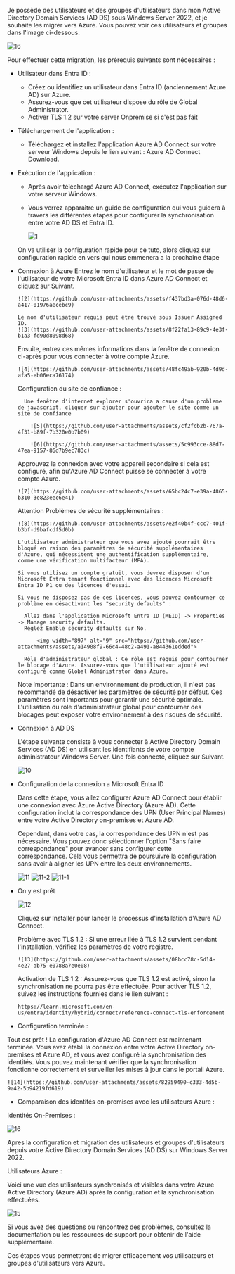 Je possède des utilisateurs et des groupes d'utilisateurs dans mon Active Directory Domain Services (AD DS) sous Windows Server 2022, et je souhaite les migrer vers Azure. Vous pouvez voir ces utilisateurs et groupes dans l'image ci-dessous.

![16](https://github.com/user-attachments/assets/8c1ebde5-9787-49ba-b2ce-c41ba3b60b73)

Pour effectuer cette migration, les prérequis suivants sont nécessaires :

- Utilisateur dans Entra ID :

    - Créez ou identifiez un utilisateur dans Entra ID (anciennement Azure AD) sur Azure.
    - Assurez-vous que cet utilisateur dispose du rôle de Global Administrator.
    - Activer TLS 1.2 sur votre server Onpremise si c'est pas fait

- Téléchargement de l'application :

    - Téléchargez et installez l'application Azure AD Connect sur votre serveur Windows depuis le lien suivant : Azure AD Connect Download.

- Exécution de l'application :

    - Après avoir téléchargé Azure AD Connect, exécutez l'application sur votre serveur Windows.
    - Vous verrez apparaître un guide de configuration qui vous guidera à travers les différentes étapes pour configurer la synchronisation entre votre AD DS et Entra ID.

      ![1](https://github.com/user-attachments/assets/271e419c-ff39-4d20-9304-ab58048ace7b)

  On va utiliser la configuration rapide pour ce tuto, alors cliquez sur configuration rapide en vers qui nous emmenera a la  prochaine étape

- Connexion à Azure
    Entrez le nom d'utilisateur et le mot de passe de l'utilisateur de votre Microsoft Entra ID dans Azure AD Connect et cliquez sur Suivant.

      ![2](https://github.com/user-attachments/assets/f437bd3a-076d-48d6-a417-01976aecebc9)

      Le nom d'utilisateur requis peut être trouvé sous Issuer Assigned ID.
      ![3](https://github.com/user-attachments/assets/8f22fa13-89c9-4e3f-b1a3-fd90d8098d68)
  
    Ensuite, entrez ces mêmes informations dans la fenêtre de connexion ci-après pour vous connecter à votre compte Azure.

      ![4](https://github.com/user-attachments/assets/48fc49ab-920b-4d9d-afa5-eb06eca76174)

    Configuration du site de confiance  :
  
        Une fenêtre d'internet explorer s'ouvrira a cause d'un probleme de javascript, cliquer sur ajouter pour ajouter le site comme un site de confiance

          ![5](https://github.com/user-attachments/assets/cf2fcb2b-767a-4f31-b89f-7b320e0b7b09)
    
          ![6](https://github.com/user-attachments/assets/5c993cce-88d7-47ea-9157-86d7b9ec783c)

  Approuvez la connexion avec votre appareil secondaire si cela est configuré, afin qu'Azure AD Connect puisse se connecter à votre compte Azure.

      ![7](https://github.com/user-attachments/assets/65bc24c7-e39a-4865-b310-3e823eec6e41)

  Attention Problèmes de sécurité supplémentaires :
  
      ![8](https://github.com/user-attachments/assets/e2f40b4f-ccc7-401f-b3bf-d9bafcdf5d0b)
  
      L'utilisateur administrateur que vous avez ajouté pourrait être bloqué en raison des paramètres de sécurité supplémentaires d'Azure, qui nécessitent une authentification supplémentaire,     
      comme une vérification multifacteur (MFA).
      
      Si vous utilisez un compte gratuit, vous devrez disposer d'un Microsoft Entra tenant fonctionnel avec des licences Microsoft Entra ID P1 ou des licences d'essai.

      Si vous ne disposez pas de ces licences, vous pouvez contourner ce problème en désactivant les "security defaults" :

        Allez dans l'application Microsoft Entra ID (MEID) -> Properties -> Manage security defaults.
        Réglez Enable security defaults sur No.
     
            <img width="897" alt="9" src="https://github.com/user-attachments/assets/a14908f9-66c4-48c2-a491-a844361edded">

        Rôle d'administrateur global : Ce rôle est requis pour contourner le blocage d'Azure. Assurez-vous que l'utilisateur ajouté est configuré comme Global Administrator dans Azure.

    Note Importante : Dans un environnement de production, il n'est pas recommandé de désactiver les paramètres de sécurité par défaut. Ces paramètres sont importants pour garantir une sécurité 
    optimale. L'utilisation du rôle d'administrateur global pour contourner des blocages peut exposer votre environnement à des risques de sécurité.

  
- Connexion à AD DS

    L'étape suivante consiste à vous connecter à Active Directory Domain Services (AD DS) en utilisant les identifiants de votre compte administrateur Windows Server. Une fois connecté, cliquez sur Suivant.

    ![10](https://github.com/user-attachments/assets/dfb00f64-e185-45e0-b569-32e9318f779a)

- Configuration de la connexion a Microsoft Entra ID

    Dans cette étape, vous allez configurer Azure AD Connect pour établir une connexion avec Azure Active Directory (Azure AD). Cette configuration inclut la correspondance des UPN (User 
    Principal Names) entre votre Active Directory on-premises et Azure AD.

    Cependant, dans votre cas, la correspondance des UPN n'est pas nécessaire. Vous pouvez donc sélectionner l'option "Sans faire correspondance" pour avancer sans configurer cette         
    correspondance. Cela vous permettra de poursuivre la configuration sans avoir à aligner les UPN entre les deux environnements.

    ![11](https://github.com/user-attachments/assets/47f00dc7-048a-423e-9c4b-62df12e9da47)
    ![11-2](https://github.com/user-attachments/assets/9f2fdafd-3720-4fb2-b5ee-5a8cc469bc31)
    ![11-1](https://github.com/user-attachments/assets/71ea33e3-f294-40c0-b7c5-7127cb002f73)

- On y est prêt

    ![12](https://github.com/user-attachments/assets/3d15c46b-8416-4798-b8c3-9200e7a27a6c)

    Cliquez sur Installer pour lancer le processus d'installation d'Azure AD Connect.

    Problème avec TLS 1.2 : Si une erreur liée à TLS 1.2 survient pendant l'installation, vérifiez les paramètres de votre registre.

      ![13](https://github.com/user-attachments/assets/08bcc78c-5d14-4e27-ab75-e0788a7e0e08)
  
    Activation de TLS 1.2 : Assurez-vous que TLS 1.2 est activé, sinon la synchronisation ne pourra pas être effectuée. Pour activer TLS 1.2, suivez les instructions fournies dans le lien 
    suivant :
    
      https://learn.microsoft.com/en-us/entra/identity/hybrid/connect/reference-connect-tls-enforcement

- Configuration terminée :

Tout est prêt ! La configuration d'Azure AD Connect est maintenant terminée. Vous avez établi la connexion entre votre Active Directory on-premises et Azure AD, et vous avez configuré la synchronisation des identités. Vous pouvez maintenant vérifier que la synchronisation fonctionne correctement et surveiller les mises à jour dans le portail Azure.

    ![14](https://github.com/user-attachments/assets/82959490-c333-4d5b-9a42-5b94219fd619)

- Comparaison des identités on-premises avec les utilisateurs Azure :

Identités On-Premises :

  ![16](https://github.com/user-attachments/assets/807aee93-85a9-490a-86e1-2d29ff4dd49b)
  

Apres la  configuration et migration des utilisateurs et groupes d'utilisateurs depuis votre Active Directory Domain Services (AD DS) sur Windows Server 2022.

Utilisateurs Azure :

Voici une vue des utilisateurs synchronisés et visibles dans votre Azure Active Directory (Azure AD) après la configuration et la synchronisation effectuées.

  ![15](https://github.com/user-attachments/assets/ee750bfc-7d84-477e-b20a-aa9a21f3a4f5)

    
Si vous avez des questions ou rencontrez des problèmes, consultez la documentation ou les ressources de support pour obtenir de l'aide supplémentaire.










      
      




      
Ces étapes vous permettront de migrer efficacement vos utilisateurs et groupes d'utilisateurs vers Azure.
